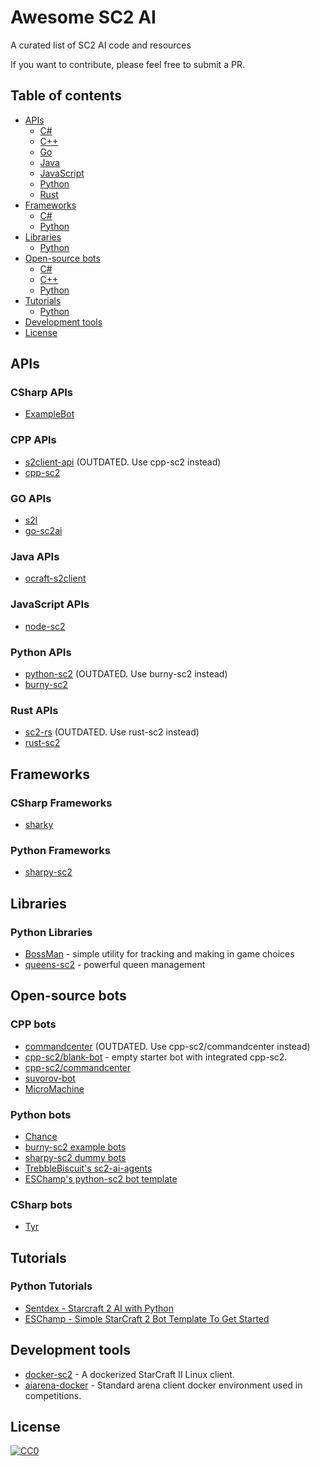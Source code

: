 # Awesome SC2 AI 
A curated list of SC2 AI code and resources

If you want to contribute, please feel free to submit a PR.

## Table of contents

  - [APIs](#apis)
    - [C#](#csharp-apis)
    - [C++](#cpp-apis)
    - [Go](#go-apis)
    - [Java](#java-apis)
    - [JavaScript](#javascript-apis)
    - [Python](#python-apis)
    - [Rust](#rust-apis)
  - [Frameworks](#frameworks)
    - [C#](#csharp-frameworks)
    - [Python](#python-frameworks)
  - [Libraries](#libraries)
    - [Python](#python-libraries)
  - [Open-source bots](#open-source-bots)
    - [C#](#csharp-bots)
    - [C++](#cpp-bots)
    - [Python](#python-bots)
  - [Tutorials](#tutorials)
    - [Python](#python-tutorials)
  - [Development tools](#development-tools)
  - [License](#license)

## APIs

### CSharp APIs

* [ExampleBot](https://github.com/SimonPrins/ExampleBot)

### CPP APIs

* [s2client-api](https://github.com/Blizzard/s2client-api) (OUTDATED. Use cpp-sc2 instead)
* [cpp-sc2](https://github.com/cpp-sc2/cpp-sc2)

### GO APIs

* [s2l](https://github.com/aiseeq/s2l)
* [go-sc2ai](https://github.com/chippydip/go-sc2ai)

### Java APIs

* [ocraft-s2client](https://github.com/ocraft/ocraft-s2client)

### JavaScript APIs

* [node-sc2](https://github.com/node-sc2/core)

### Python APIs
* [python-sc2](https://github.com/dentosal/python-sc2) (OUTDATED. Use burny-sc2 instead)
* [burny-sc2](https://github.com/BurnySc2/python-sc2)

### Rust APIs
* [sc2-rs](https://github.com/awestlake87/sc2-rs) (OUTDATED. Use rust-sc2 instead)
* [rust-sc2](https://github.com/UltraMachine/rust-sc2)

## Frameworks

### CSharp Frameworks

* [sharky](https://github.com/sharknice/Sharky)

### Python Frameworks
* [sharpy-sc2](https://github.com/DrInfy/sharpy-sc2)

## Libraries

### Python Libraries

* [BossMan](https://github.com/lladdy/bossman) - simple utility for tracking and making in game choices
* [queens-sc2](https://github.com/raspersc2/queens-sc2) - powerful queen management

## Open-source bots

### CPP bots

* [commandcenter](https://github.com/davechurchill/commandcenter) (OUTDATED. Use cpp-sc2/commandcenter instead)
* [cpp-sc2/blank-bot](https://github.com/cpp-sc2/blank-bot) - empty starter bot with integrated cpp-sc2.
* [cpp-sc2/commandcenter](https://github.com/cpp-sc2/commandcenter)
* [suvorov-bot](https://github.com/alkurbatov/suvorov-bot)
* [MicroMachine](https://github.com/RaphaelRoyerRivard/MicroMachine)

### Python bots

* [Chance](https://github.com/lladdy/chance-sc2)
* [burny-sc2 example bots](https://github.com/BurnySc2/python-sc2/tree/develop/examples)
* [sharpy-sc2 dummy bots](https://github.com/DrInfy/sharpy-sc2/tree/develop/dummies)
* [TrebbleBiscuit's sc2-ai-agents](https://github.com/TrebbleBiscuit/sc2-ai-agents/)
* [ESChamp's python-sc2 bot template](https://github.com/eschampstudio/python-sc2-bot-template)

### CSharp bots

* [Tyr](https://github.com/SimonPrins/TyrSc2)

## Tutorials

### Python Tutorials

* [Sentdex - Starcraft 2 AI with Python](https://www.youtube.com/watch?v=HlLK5BA0wT0&list=PLQVvvaa0QuDcBby2qVDsDv41GghEQfr5E)
* [ESChamp - Simple StarCraft 2 Bot Template To Get Started](https://community.eschamp.com/t/simple-starcraft-2-bot-template-to-get-started/155)

## Development tools

* [docker-sc2](https://github.com/cpp-sc2/docker-sc2) - A dockerized StarCraft II Linux client.
* [aiarena-docker](https://github.com/aiarena/aiarena-docker) - Standard arena client docker environment used in competitions.

## License

[![CC0](https://licensebuttons.net/p/zero/1.0/88x31.png)](https://creativecommons.org/publicdomain/zero/1.0/)
